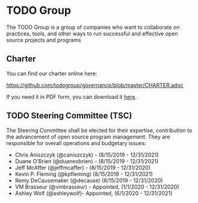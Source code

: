 # TODO Group 

The TODO Group is a group of companies who want to collaborate on practices, tools, and other ways to run successful and effective open source projects and programs

## Charter

You can find our charter online here:

https://github.com/todogroup/governance/blob/master/CHARTER.adoc

If you need it in PDF form, you can download it [here](https://github.com/todogroup/governance/blob/master/TODO%20Charter%20and%20Agreement%20v1.0.pdf).

## TODO Steering Committee (TSC)

The Steering Committee shall be elected for their expertise, contribution to the advancement of open source program management. They are responsible for overall operations and budgetary issues:

* Chris Aniszczyk (@caniszczyk) - (8/15/2019 -  12/31/2021)
* Duane O'Brien (@duaneobrien) - (8/15/2019 - 12/31/2021)
* Jeff McAffer (@jeffmcaffer) - (8/15/2019 - 12/31/2020)
* Kevin P. Fleming (@kpfleming) (8/15/2019 - 12/31/2021)
* Remy DeCausemaker (@decause) (8/15/2019 - 12/31/2020)
* VM Brasseur (@vmbrasseur) - Appointed, (1/1/2020 - 12/31/2020)
* Ashley Wolf (@ashleywolf)- Appointed, (6/1/2020 - 12/31/2021)
